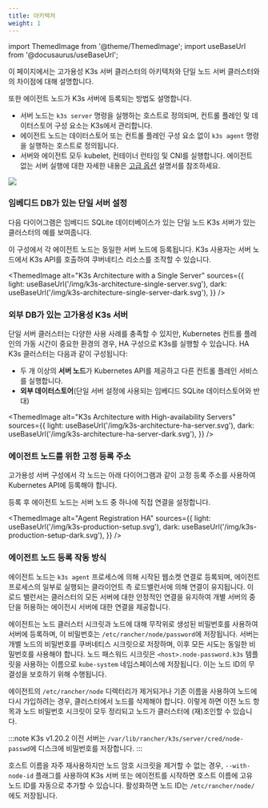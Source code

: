 ```yaml
---
title: 아키텍처
weight: 1
---
```


import ThemedImage from '@theme/ThemedImage';
import useBaseUrl from '@docusaurus/useBaseUrl';

이 페이지에서는 고가용성 K3s 서버 클러스터의 아키텍처와 단일 노드 서버 클러스터와의 차이점에 대해 설명합니다.

또한 에이전트 노드가 K3s 서버에 등록되는 방법도 설명합니다.

- 서버 노드는 `k3s server` 명령을 실행하는 호스트로 정의되며, 컨트롤 플레인 및 데이터스토어 구성 요소는 K3s에서 관리합니다.
- 에이전트 노드는 데이터스토어 또는 컨트롤 플레인 구성 요소 없이 `k3s agent` 명령을 실행하는 호스트로 정의됩니다.
- 서버와 에이전트 모두 kubelet, 컨테이너 런타임 및 CNI를 실행합니다. 에이전트 없는 서버 실행에 대한 자세한 내용은 [고급 옵션](./advanced.md#running-agentless-servers-experimental) 설명서를 참조하세요.

![](/img/how-it-works-k3s-revised.svg)

### 임베디드 DB가 있는 단일 서버 설정

다음 다이어그램은 임베디드 SQLite 데이터베이스가 있는 단일 노드 K3s 서버가 있는 클러스터의 예를 보여줍니다.

이 구성에서 각 에이전트 노드는 동일한 서버 노드에 등록됩니다. K3s 사용자는 서버 노드에서 K3s API를 호출하여 쿠버네티스 리소스를 조작할 수 있습니다.

<ThemedImage
alt="K3s Architecture with a Single Server"
sources={{
    light: useBaseUrl('/img/k3s-architecture-single-server.svg'),
    dark: useBaseUrl('/img/k3s-architecture-single-server-dark.svg'),
  }}
/>

### 외부 DB가 있는 고가용성 K3s 서버

단일 서버 클러스터는 다양한 사용 사례를 충족할 수 있지만, Kubernetes 컨트롤 플레인의 가동 시간이 중요한 환경의 경우, HA 구성으로 K3s를 실행할 수 있습니다. HA K3s 클러스터는 다음과 같이 구성됩니다:

- 두 개 이상의 **서버 노드**가 Kubernetes API를 제공하고 다른 컨트롤 플레인 서비스를 실행합니다.
- **외부 데이터스토어**(단일 서버 설정에 사용되는 임베디드 SQLite 데이터스토어와 반대)

<ThemedImage
alt="K3s Architecture with High-availability Servers"
sources={{
    light: useBaseUrl('/img/k3s-architecture-ha-server.svg'),
    dark: useBaseUrl('/img/k3s-architecture-ha-server-dark.svg'),
  }}
/>

### 에이전트 노드를 위한 고정 등록 주소

고가용성 서버 구성에서 각 노드는 아래 다이어그램과 같이 고정 등록 주소를 사용하여 Kubernetes API에 등록해야 합니다.

등록 후 에이전트 노드는 서버 노드 중 하나에 직접 연결을 설정합니다.

<ThemedImage
alt="Agent Registration HA"
sources={{
    light: useBaseUrl('/img/k3s-production-setup.svg'),
    dark: useBaseUrl('/img/k3s-production-setup-dark.svg'),
  }}
/>

### 에이전트 노드 등록 작동 방식

에이전트 노드는 `k3s agent` 프로세스에 의해 시작된 웹소켓 연결로 등록되며, 에이전트 프로세스의 일부로 실행되는 클라이언트 측 로드밸런서에 의해 연결이 유지됩니다. 이 로드 밸런서는 클러스터의 모든 서버에 대한 안정적인 연결을 유지하여 개별 서버의 중단을 허용하는 에이전시 서버에 대한 연결을 제공합니다.

에이전트는 노드 클러스터 시크릿과 노드에 대해 무작위로 생성된 비밀번호를 사용하여 서버에 등록하며, 이 비밀번호는 `/etc/rancher/node/password`에 저장됩니다. 서버는 개별 노드의 비밀번호를 쿠버네티스 시크릿으로 저장하며, 이후 모든 시도는 동일한 비밀번호를 사용해야 합니다. 노드 패스워드 시크릿은 `<host>.node-password.k3s` 템플릿을 사용하는 이름으로 `kube-system` 네임스페이스에 저장됩니다. 이는 노드 ID의 무결성을 보호하기 위해 수행됩니다.

에이전트의 `/etc/rancher/node` 디렉터리가 제거되거나 기존 이름을 사용하여 노드에 다시 가입하려는 경우, 클러스터에서 노드를 삭제해야 합니다. 이렇게 하면 이전 노드 항목과 노드 비밀번호 시크릿이 모두 정리되고 노드가 클러스터에 (재)조인할 수 있습니다.

:::note
K3s v1.20.2 이전 서버는 `/var/lib/rancher/k3s/server/cred/node-passwd`에 디스크에 비밀번호를 저장합니다.
:::

호스트 이름을 자주 재사용하지만 노드 암호 시크릿을 제거할 수 없는 경우, `--with-node-id` 플래그를 사용하여 K3s 서버 또는 에이전트를 시작하면 호스트 이름에 고유 노드 ID를 자동으로 추가할 수 있습니다. 활성화하면 노드 ID는 `/etc/rancher/node/`에도 저장됩니다.
